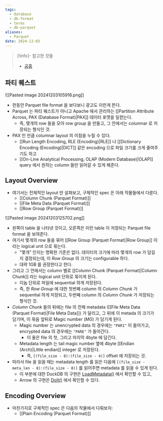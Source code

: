 ```yaml
---
tags:
  - database
  - db-format
  - terms
  - db-parquet
aliases:
  - Parquet
date: 2024-12-03
---
```

> [!info]- 참고한 것들
> - [공홈](https://parquet.apache.org/docs/)

## 파티 퀘스트

![[Pasted image 20241203105916.png]]

- 한동안 Parquet file format 을 보다보니 광고도 이런게 뜬다.
- Parquet 는 파티 퀘스트가 아니고 Apache 에서 관리하는 [[Partition Attribute Across, PAX (Database Format)|PAX]] 데이터 포맷을 일컫는다.
	- 즉, 몇개의 row 들을 모아 row group 을 만들고, 그 안에서는 columnar 로 저장되는 형식인 것.
- PAX 인 만큼 columnar layout 의 이점을 누릴 수 있다.
	- [[Run Length Encoding, RLE (Encoding)|RLE]] 나 [[Dictionary Encoding (Encoding)|DICT]] 같은 encoding 으로 파일 크기를 크게 줄여주기도 하고
	- [[On-Line Analytical Processing, OLAP (Modern Database)|OLAP]] query 에서 원하는 column 들만 읽어갈 수 있게 해준다.

## Layout Overview

- 여기서는 전체적인 layout 만 살펴보고, 구체적인 spec 은 아래 작물들에서 다룬다.
	- [[Column Chunk (Parquet Format)]]
	- [[File Meta Data (Parquet Format)]]
	- [[Row Group (Parquet Format)]]

![[Pasted image 20241203125702.png]]

- 왼쪽이 table 을 나타낸 것이고, 오른쪽은 이런 table 이 저장되는 Parquet file format 을 보여준다.
- 여기서 몇개의 row 들을 묶어 [[Row Group (Parquet Format)|Row Group]] 이라는 logical unit 으로 묶는다.
	- "몇개" 인지는 명확한 기준은 없다. 데이터의 크기에 따라 몇개의 row 가 담길지 결정되는데, 이 *Row Group* 의 크기는 configurable 하다.
	- 대략 1GB 를 권장한다고 한다.
- 그리고 그 안에서는 column 별로 [[Column Chunk (Parquet Format)|Column Chunk]] 라는 logical unit 단위로 묶이게 된다.
	- 이놈 단위로 파일에 sequential 하게 저장된다.
	- 즉, 한 *Row Group* 에 대한 첫번째 column 의 *Column Chunk* 가 sequential 하게 저장되고, 두번째 column 의 *Column Chunk* 가 저장되는 형식인 것.
- *Column Chunk* 들의 뒤에는 file 의 전체 metadata ([[File Meta Data (Parquet Format)|File Meta Data]]) 가 달리고, 그 뒤에 이 metada 의 크기가 담기며, 이 묶음 앞뒤로 Magic number (*MG*) 가 담기게 된다.
	- Magic number 는 unencrypted data 의 경우에는 `"PAR1"` 이 들어가고, encrypted data 의 경우에는 `"PARE"` 가 들어간다.
		- 이 둘은 file 의 첫, 그리고 마지막 4byte 에 담긴다.
	- Metadata length 는 tail magic number 옆에 4byte [[Endian (Arch)|Little endian]] integer 로 저장된다.
		- 즉, `[(file_size - 8):(file_size - 4)]` offset 에 저장되는 것.
- 따라서 file 을 읽을 때는 metadata length 를 읽은 다음에 `[(file_size - meta_len - 8):(file_size - 8)]` 를 읽어주면 metadata 를 읽을 수 있게 된다.
	- 이 부분에 대한 DuckDB 의 구현은 [LoadMetadata()](https://github.com/duckdb/duckdb/blob/v1.1.3/extension/parquet/parquet_reader.cpp#L59-L123) 에서 확인할 수 있고,
	- Arrow 의 구현은 [DoIt()](https://github.com/apache/arrow/blob/apache-arrow-18.1.0/cpp/tools/parquet/parquet_dump_footer.cc#L41-L90) 에서 확인할 수 있다.

## Encoding Overview

- 마찬가지로 구체적인 spec 은 다음의 작물에서 다뤄보자:
	- [[Plain Encoding (Parquet Format)]]